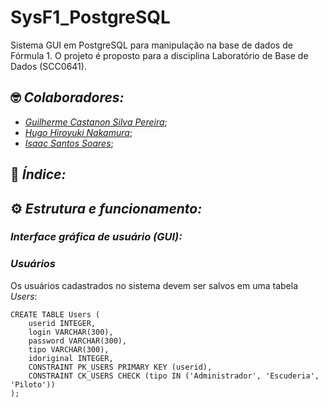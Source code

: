 # SysF1_PostgreSQL

Sistema GUI em PostgreSQL para manipulação na base de dados de Fórmula 1. O projeto é proposto para a disciplina Laboratório de Base de Dados (SCC0641).

## 🤓 *Colaboradores:*
- [*Guilherme Castanon Silva Pereira*](https://github.com/GuilhermeCastanon);
- [*Hugo Hiroyuki Nakamura*](https://github.com/ikuyorih9);
- [*Isaac Santos Soares*](https://github.com/ISS2718);

## 📑 *Índice:*

## ⚙️ *Estrutura e funcionamento:*

### *Interface gráfica de usuário (GUI):*

### *Usuários*

Os usuários cadastrados no sistema devem ser salvos em uma tabela *Users*:

    CREATE TABLE Users (
        userid INTEGER,
        login VARCHAR(300),
        password VARCHAR(300),
        tipo VARCHAR(300),
        idoriginal INTEGER,
        CONSTRAINT PK_USERS PRIMARY KEY (userid),
        CONSTRAINT CK_USERS CHECK (tipo IN ('Administrador', 'Escuderia', 'Piloto'))
    );




